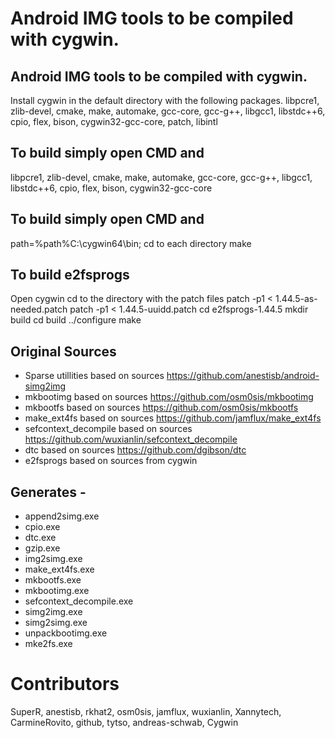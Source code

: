 # Android IMG tools to be compiled with cygwin.

## Android IMG tools to be compiled with cygwin.

Install cygwin in the default directory with the following packages.
libpcre1, zlib-devel, cmake, make, automake, gcc-core, gcc-g++, libgcc1, libstdc++6, cpio, flex, bison, cygwin32-gcc-core, patch, libintl


## To build simply open CMD and
libpcre1, zlib-devel, cmake, make, automake, gcc-core, gcc-g++, libgcc1, libstdc++6, cpio, flex, bison, cygwin32-gcc-core


## To build simply open CMD and
path=%path%C:\cygwin64\bin;
cd to each directory
make

## To build e2fsprogs
Open cygwin
cd to the directory with the patch files
patch -p1 < 1.44.5-as-needed.patch
patch -p1 < 1.44.5-uuidd.patch
cd e2fsprogs-1.44.5
mkdir build
cd build
../configure
make


## Original Sources
* Sparse utillities based on sources https://github.com/anestisb/android-simg2img
* mkbootimg based on sources https://github.com/osm0sis/mkbootimg
* mkbootfs based on sources https://github.com/osm0sis/mkbootfs
* make_ext4fs based on sources https://github.com/jamflux/make_ext4fs
* sefcontext_decompile based on sources https://github.com/wuxianlin/sefcontext_decompile
* dtc based on sources https://github.com/dgibson/dtc
* e2fsprogs based on sources from cygwin


## Generates - 
* append2simg.exe
* cpio.exe
* dtc.exe
* gzip.exe
* img2simg.exe
* make_ext4fs.exe
* mkbootfs.exe
* mkbootimg.exe
* sefcontext_decompile.exe
* simg2img.exe
* simg2simg.exe
* unpackbootimg.exe
* mke2fs.exe

# Contributors
SuperR, anestisb, rkhat2, osm0sis, jamflux, wuxianlin, Xannytech, CarmineRovito, github, tytso, andreas-schwab, Cygwin

